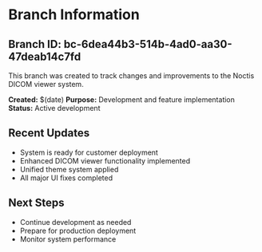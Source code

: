 # Branch Information

## Branch ID: bc-6dea44b3-514b-4ad0-aa30-47deab14c7fd

This branch was created to track changes and improvements to the Noctis DICOM viewer system.

**Created:** $(date)
**Purpose:** Development and feature implementation
**Status:** Active development

## Recent Updates
- System is ready for customer deployment
- Enhanced DICOM viewer functionality implemented
- Unified theme system applied
- All major UI fixes completed

## Next Steps
- Continue development as needed
- Prepare for production deployment
- Monitor system performance